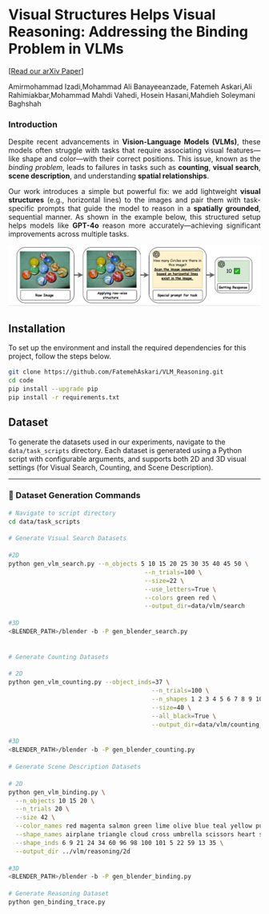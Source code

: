 # Visual Structures Helps Visual Reasoning: Addressing the Binding Problem in VLMs
\[[Read our arXiv Paper](https://arxiv.org/pdf/2506.22146)\] 

Amirmohammad Izadi,Mohammad Ali Banayeeanzade, Fatemeh Askari,Ali Rahimiakbar,Mohammad Mahdi Vahedi, Hosein Hasani,Mahdieh Soleymani Baghshah


### Introduction
<div style="text-align: justify">

Despite recent advancements in **Vision-Language Models (VLMs)**, these models often struggle with tasks that require associating visual features—like shape and color—with their correct positions. This issue, known as the *binding problem*, leads to failures in tasks such as **counting**, **visual search**, **scene description**, and understanding **spatial relationships**.

Our work introduces a simple but powerful fix: we add lightweight **visual structures** (e.g., horizontal lines) to the images and pair them with task-specific prompts that guide the model to reason in a **spatially grounded**, sequential manner. As shown in the example below, this structured setup helps models like **GPT-4o** reason more accurately—achieving significant improvements across multiple tasks.

</div>
<p align="center"> <img src="assets/final_image.jpg" width="800" alt="Visual Structuring Example"> </p>

## Installation

To set up the environment and install the required dependencies for this project, follow the steps below.

```bash
git clone https://github.com/FatemehAskari/VLM_Reasoning.git
cd code
pip install --upgrade pip 
pip install -r requirements.txt
```

## Dataset

To generate the datasets used in our experiments, navigate to the `data/task_scripts` directory. Each dataset is generated using a Python script with configurable arguments, and supports both 2D and 3D visual settings (for Visual Search, Counting, and Scene Description).

---

### 🔧 Dataset Generation Commands

```bash
# Navigate to script directory
cd data/task_scripts

# Generate Visual Search Datasets

#2D
python gen_vlm_search.py --n_objects 5 10 15 20 25 30 35 40 45 50 \
                                      --n_trials=100 \
                                      --size=22 \
                                      --use_letters=True \
                                      --colors green red \
                                      --output_dir=data/vlm/search

#3D
<BLENDER_PATH>/blender -b -P gen_blender_search.py


# Generate Counting Datasets

# 2D
python gen_vlm_counting.py --object_inds=37 \
                                        --n_trials=100 \
                                        --n_shapes 1 2 3 4 5 6 7 8 9 10 11 12 13 14 15 16 17 18 19 20 \
                                        --size=40 \
                                        --all_black=True \
                                        --output_dir=data/vlm/counting_black

#3D
<BLENDER_PATH>/blender -b -P gen_blender_counting.py

# Generate Scene Description Datasets

# 2D
python gen_vlm_binding.py \
  --n_objects 10 15 20 \
  --n_trials 20 \
  --size 42 \
  --color_names red magenta salmon green lime olive blue teal yellow purple brown gray black cyan orange \
  --shape_names airplane triangle cloud cross umbrella scissors heart star circle square infinity up-arrow pentagon left-arrow flag \
  --shape_inds 6 9 21 24 34 60 96 98 100 101 5 22 59 13 35 \
  --output_dir ../vlm/reasoning/2d

#3D
<BLENDER_PATH>/blender -b -P gen_blender_binding.py

# Generate Reasoning Dataset
python gen_binding_trace.py